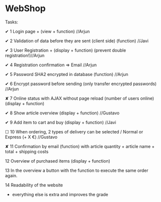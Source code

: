 # WebShop

Tasks:


✔ 1	Login page + (view + function) //Arjun

✔ 2	Validation of data before they are sent (client side) (function) //Javi

✔ 3	User Registration + (display + function) (prevent double registration!)//Arjun

✔ 4	Registration confirmation => Email //Arjun

✔ 5	Password SHA2 encrypted in database (function) //Arjun

✔ 6	Encrypt password before sending (only transfer encrypted passwords) //Arjun

✘ 7	Online status with AJAX without page reload (number of users online) (display + function) 

✔ 8	Show article overview (display + function) //Gustavo

✔ 9	Add item to cart and buy (display + function) //Javi

☐ 10	When ordering, 2 types of delivery can be selected / Normal or Express (+ X €) //Gustavo

✘ 11	Confirmation by email (function) with article quantity + article name + total + shipping costs 

12	Overview of purchased items (display + function)

13	 In the overview a button with the function to execute the same order again.

14	Readability of the website

+ everything else is extra and improves the grade
